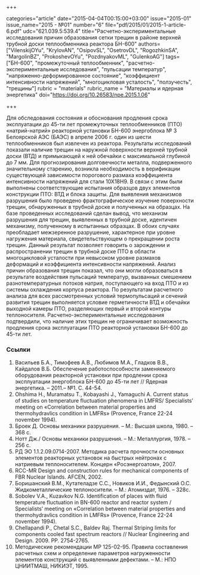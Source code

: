 +++

categories="article"
date="2015-04-04T00:15:00+03:00"
issue="2015-01"
issue_name="2015 - №01"
number="6"
file="pdf/2015/01/2015-1-article-6.pdf"
udc="621.039.5:539.4"
title="Расчетно-экспериментальные исследования причин образования сетки трещин в районе верхней трубной доски теплообменника реактора БН-600"
authors=["VilenskijOYu", "KrylovAN", "OsipovSL", "OsetrovDL", "RogozhkinSA", "MargolinBZ", "ProkoshevOYu", "PozdnyakovML", "GulenkoAG"]
tags=["БН-600", "промежуточный теплообменник", "расчетно-экспериментальные исследования", "пульсации температур", "напряженно-деформированное состояние", "коэффициент интенсивности напряжений", "многоцикловая усталость", "ползучесть", "трещины"]
rubric = "materials"
rubric_name = "Материалы и ядерная энергетика"
doi="https://doi.org/10.26583/npe.2015.1.06"

+++

Для обследования состояния и обоснования продления срока эксплуатации до 45-ти лет промежуточных теплообменников (ПТО) «натрий-натрий» реакторной установки БН-600 энергоблока № 3 Белоярской АЭС (БАЭС) в апреле 2006 г. один из шести теплообменников был извлечен из реактора. Результаты исследований показали наличие трещин на наружной поверхности верхней трубной доски (ВТД) и примыкающей к ней обечайки с максимальной глубиной до 7 мм. Для прогнозирования долговечности металла, подверженного значительному старению, возникла необходимость в верификации существующей зависимости порогового размаха коэффициента интенсивности напряжений для стали 10Х18Н9. В связи с этим были выполнены соответствующие испытания образцов двух элементов конструкции ПТО: ВТД и блока защиты. Для выявления механизмов разрушения было проведено фрактографическое изучение поверхности трещин, обнаруженных в трубной доске и полученных на образцах. На базе проведенных исследований сделан вывод, что механизм разрушения для трещин, выявленных в трубной доске, идентичен механизму, полученному в испытанных образцах. В обоих случаях преобладает межзеренное разрушение, характерное при уровне нагружения материала, свидетельствующем о прекращении роста трещин. Данный результат позволяет говорить о зарождении и распространении трещин в трубной доске ПТО в области многоцикловой усталости при невысоком уровне размахов деформаций и коэффициента интенсивности напряжений. Анализ причин образования трещин показал, что они могли образоваться в результате воздействия пульсаций температур, вызванных смешением разнотемпературных потоков натрия, поступающего на вход ПТО и из системы охлаждения корпуса реактора. По результатам расчетного анализа для всех рассмотренных условий термопульсаций и сечений развития трещин выполняется условие герметичности ВТД и обечайки выходной камеры ПТО, разделяющих первый и второй контуры теплоносителя. Расчетно-экспериментальные исследования подтвердили, что наличие этих трещин не ограничивает возможность продления срока эксплуатации ПТО реакторной установки БН-600 до 45-ти лет.

### Ссылки

1. Васильев Б.А., Тимофеев А.В., Любимов М.А., Гладков В.В., Кайдалов В.Б. Обеспечение работоспособности заменяемого оборудования реакторной установки при продлении срока эксплуатации энергоблока БН-600 до 45-ти лет // Ядерная энергетика. – 2011.– №1. С. 44-54.
2. Ohshima H., Muramatsu T., Kobayashi J., Yamaguchi A. Current status of studies on temperature fluctuation phenomena in LMFRS/ Specialists’ meeting on «Correlation between material properties and thermohydravlics condition in LMFRs» (Provence, France 22-24 november 1994).
3. Броек Д. Основы механики разрушения. – М.: Высшая школа, 1980. – 368 с.
4. Нотт Дж./ Основы механики разрушения. – М.: Металлургия, 1978. – 256 с.
5. РД ЭО 1.1.2.09.0714-2007. Методика расчета прочности основных элементов реакторных установок на быстрых нейтронах с натриевым теплоносителем. Концерн «Росэнергоатом», 2007.
6. RCC-MR Design and construction rules for mechanical components of FBR Nuclear Islands. AFCEN, 2002.
7. Боришанский В.М., Кутателадзе С.С., Новиков И.И., Федынский О.С. Жидкометаллические теплоносители. – М.: Атомиздат, 1976. – 328c.
8. Sobolev V.A., Kuzavkov N.G. Identification of places with fluid temperature fluctuation in BN-600 reactor and reactor system / Specialists’ meeting on «Correlation between material properties and thermohydravlics condition in LMFRs» (Provence, France 22-24 november 1994).
9. Chellapandi P., Chetal S.C., Baldev Raj. Thermal Striping limits for components cooled fast spectrum reactors // Nuclear Engineering and Design. 2009. PP. 2754-2765.
10. Методические рекомендации МP 125-02-95. Правила составления расчетных схем и определение параметров нагруженности элементов конструкций с выявленными дефектами. – М.: НПО ЦНИИТМАШ, НИКИЭТ, 1995.